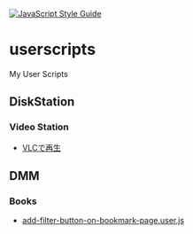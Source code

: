 [![JavaScript Style Guide](https://img.shields.io/badge/code_style-standard-brightgreen.svg)](https://standardjs.com)

# userscripts

My User Scripts

## DiskStation

### Video Station

- [VLCで再生](https://github.com/munierujp/userscripts/raw/master/scripts/disk-station/video-station/play-with-vlc.user.js)

## DMM

### Books

- [add-filter-button-on-bookmark-page.user.js](https://github.com/munierujp/userscripts/raw/master/scripts/dmm/books/add-filter-button-on-bookmark-page.user.js)
